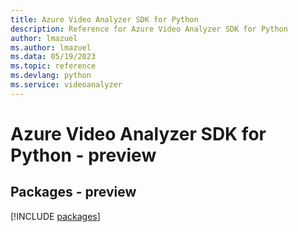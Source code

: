 ```yaml
---
title: Azure Video Analyzer SDK for Python
description: Reference for Azure Video Analyzer SDK for Python
author: lmazuel
ms.author: lmazuel
ms.data: 05/19/2023
ms.topic: reference
ms.devlang: python
ms.service: videoanalyzer
---
```

# Azure Video Analyzer SDK for Python - preview
## Packages - preview
[!INCLUDE [packages](video-analyzer-index.md)]